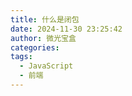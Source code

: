 ```yaml
---
title: 什么是闭包
date: 2024-11-30 23:25:42
author: 微光宝盒
categories:
tags:
  - JavaScript
  - 前端
---
```

